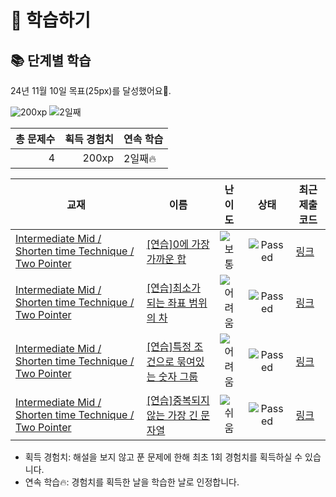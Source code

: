 # 📖 학습하기

## 📚 단계별 학습
24년 11월 10일 목표(25px)를 달성했어요🥳.

![200xp](https://img.shields.io/badge/EXP-200xp-%235cb85c.svg?for-the-badge)
![2일째](https://img.shields.io/badge/연속학습-2일째-%23E34F26.svg?for-the-badge)

|총 문제수|획득 경험치|연속 학습|
|---:|---:|---|
4|200xp|2일째🔥|

|교재|이름|난이도|상태|최근 제출 코드|
|---|---|:---:|:---:|---|
|[Intermediate Mid / Shorten time Technique / Two Pointer](https://www.codetree.ai/missions?missionId=8)|[[연습]0에 가장 가까운 합](https://www.codetree.ai/missions/8/problems/sum-closest-to-zero)|![보통][medium]|![Passed][passed]|[링크](https://github.com/cnsejr2/codetree-TILs/blob/main/241110/0%EC%97%90%20%EA%B0%80%EC%9E%A5%20%EA%B0%80%EA%B9%8C%EC%9A%B4%20%ED%95%A9/sum-closest-to-zero.java)|
|[Intermediate Mid / Shorten time Technique / Two Pointer](https://www.codetree.ai/missions?missionId=8)|[[연습]최소가 되는 좌표 범위의 차](https://www.codetree.ai/missions/8/problems/the-minimum-difference-in-coordinate-range)|![어려움][hard]|![Passed][passed]|[링크](https://github.com/cnsejr2/codetree-TILs/blob/main/241110/%EC%B5%9C%EC%86%8C%EA%B0%80%20%EB%90%98%EB%8A%94%20%EC%A2%8C%ED%91%9C%20%EB%B2%94%EC%9C%84%EC%9D%98%20%EC%B0%A8/the-minimum-difference-in-coordinate-range.java)|
|[Intermediate Mid / Shorten time Technique / Two Pointer](https://www.codetree.ai/missions?missionId=8)|[[연습]특정 조건으로 묶여있는 숫자 그룹](https://www.codetree.ai/missions/8/problems/a-group-of-numbers-tied-to-specific-conditions)|![어려움][hard]|![Passed][passed]|[링크](https://github.com/cnsejr2/codetree-TILs/blob/main/241110/%ED%8A%B9%EC%A0%95%20%EC%A1%B0%EA%B1%B4%EC%9C%BC%EB%A1%9C%20%EB%AC%B6%EC%97%AC%EC%9E%88%EB%8A%94%20%EC%88%AB%EC%9E%90%20%EA%B7%B8%EB%A3%B9/a-group-of-numbers-tied-to-specific-conditions.java)|
|[Intermediate Mid / Shorten time Technique / Two Pointer](https://www.codetree.ai/missions?missionId=8)|[[연습]중복되지 않는 가장 긴 문자열](https://www.codetree.ai/missions/8/problems/longest-not-duplicated-substring)|![쉬움][easy]|![Passed][passed]|[링크](https://github.com/cnsejr2/codetree-TILs/blob/main/241110/%EC%A4%91%EB%B3%B5%EB%90%98%EC%A7%80%20%EC%95%8A%EB%8A%94%20%EA%B0%80%EC%9E%A5%20%EA%B8%B4%20%EB%AC%B8%EC%9E%90%EC%97%B4/longest-not-duplicated-substring.java)|


* 획득 경험치: 해설을 보지 않고 푼 문제에 한해 최초 1회 경험치를 획득하실 수 있습니다.
* 연속 학습🔥: 경험치를 획득한 날을 학습한 날로 인정합니다.










[b5]: https://img.shields.io/badge/Bronze_5-%235D3E31.svg
[b4]: https://img.shields.io/badge/Bronze_4-%235D3E31.svg
[b3]: https://img.shields.io/badge/Bronze_3-%235D3E31.svg
[b2]: https://img.shields.io/badge/Bronze_2-%235D3E31.svg
[b1]: https://img.shields.io/badge/Bronze_1-%235D3E31.svg
[s5]: https://img.shields.io/badge/Silver_5-%23394960.svg
[s4]: https://img.shields.io/badge/Silver_4-%23394960.svg
[s3]: https://img.shields.io/badge/Silver_3-%23394960.svg
[s2]: https://img.shields.io/badge/Silver_2-%23394960.svg
[s1]: https://img.shields.io/badge/Silver_1-%23394960.svg
[g5]: https://img.shields.io/badge/Gold_5-%23FFC433.svg
[g4]: https://img.shields.io/badge/Gold_4-%23FFC433.svg
[g3]: https://img.shields.io/badge/Gold_3-%23FFC433.svg
[g2]: https://img.shields.io/badge/Gold_2-%23FFC433.svg
[g1]: https://img.shields.io/badge/Gold_1-%23FFC433.svg
[p5]: https://img.shields.io/badge/Platinum_5-%2376DDD8.svg
[p4]: https://img.shields.io/badge/Platinum_4-%2376DDD8.svg
[p3]: https://img.shields.io/badge/Platinum_3-%2376DDD8.svg
[p2]: https://img.shields.io/badge/Platinum_2-%2376DDD8.svg
[p1]: https://img.shields.io/badge/Platinum_1-%2376DDD8.svg
[passed]: https://img.shields.io/badge/Passed-%23009D27.svg
[failed]: https://img.shields.io/badge/Failed-%23D24D57.svg
[easy]: https://img.shields.io/badge/쉬움-%235cb85c.svg?for-the-badge
[medium]: https://img.shields.io/badge/보통-%23FFC433.svg?for-the-badge
[hard]: https://img.shields.io/badge/어려움-%23D24D57.svg?for-the-badge